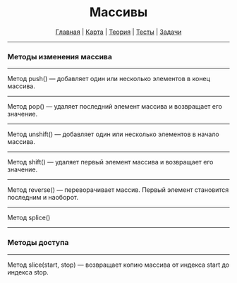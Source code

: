 <div align="center">

# Массивы

[Главная](https://github.com/dollaween/junior-roadmap/)
|
[Карта](/roadmap/README.md)
|
[Теория](/theory/README.md)
|
[Тесты](/tests/README.md)
|
[Задачи](/tasks/README.md)

</div>

---

### Методы изменения массива

---

Метод push() — добавляет один или несколько элементов в конец массива.

---

Метод pop() — удаляет последний элемент массива и возвращает его значение.

---

Метод unshift() — добавляет один или несколько элементов в начало массива.

---

Метод shift() — удаляет первый элемент массива и возвращает его значение.

---

Метод reverse() — переворачивает массив. Первый элемент становится последним и наоборот.

---

Метод splice()

--- 

### Методы доступа

---

Метод slice(start, stop) — возвращает копию массива от индекса start до индекса stop.



















